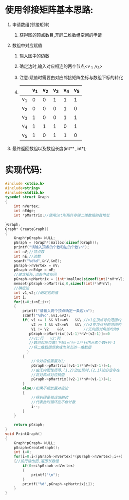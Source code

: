 # 使用邻接矩阵基本思路:

1. 申请数组(邻接矩阵)

   1. 获得图的顶点数目,开辟二维数组空间的申请

2. 数组中对应赋值

   1. 输入图中的边数

   2. 确定边时,输入对应相连的两个节点<v <sub>1</sub> ,v<sub>3</sub>>

   3. 注意:赋值时需要由对应邻接矩阵坐标与数组下标的转化

   4. |               | v<sub>1</sub> | v<sub>2</sub> | v<sub>3</sub> | v<sub>4</sub> | v<sub>5</sub> |
      | ------------- | ------------- | ------------- | ------------- | ------------- | :------------ |
      | v<sub>1</sub> | 0             | 0             | 1             | 1             | 1             |
      | v<sub>2</sub> | 0             | 0             | 0             | 1             | 0             |
      | v<sub>3</sub> | 1             | 0             | 0             | 1             | 1             |
      | v<sub>4</sub> | 1             | 1             | 1             | 0             | 1             |
      | v<sub>5</sub> | 1             | 0             | 1             | 1             | 0             |

3. 最终返回数组以及数组长度(int\** ,int\*);

# 实现代码:

```c
#include <stdio.h>
#include<string>
#include<stdlib.h>
typedef struct Graph
{
	int nVertex;
	int nEdge;
	int *pMartrix;//使用int形指针存储二维数组的首地址
	
}Graph;
Graph* CreateGraph()
{
	Graph*pGraph= NULL;
	pGraph = (Graph*)malloc(sizeof(Graph));
    printf("请输入顶点的个数和边的个数\n");
    int nV;//顶点数
    int nE;//边数
 	scanf("%d%d",&nV,&nE); 
    pGraph->nVertex = nV;
    pGraph->nEdge = nE;
    //建立矩阵,动态申请空间
    pGraph->pMartrix = (int*)malloc(sizeof(int)*nV*nV);
    memset(pGraph->pMartrix,0,sizeof(int)*nV*nV);
    //确定边
    int v1,v2;//确定边的值
    int i;
    for(i=0;i<nE;i++)
    {
        printf("请输入两个顶点确定一条边\n");
        scanf("%d%d",&v1,&v2);
        if(	v1 >= 1 && V1<=nV	&&\	//v1在顶点号的范围内
          	v2 >= 1 && v2<=nV	&&\	//v2在顶点号的范围内
          	V1 != V2	&&\			//无向图对角线均为0
           pGraph->pMartrix[(v1-1)*nV+(v2-1)]==0
           //v1:行	v2:列
           //数组对应位置(下标)=(行-1)*行内元素个数+列-1
           //将二维数组想象成为较长的一维数组
          )
        {
            //令对应位置置为1;
            pGraph->pMartrix[(v1-1)*nV+(v2-1)]=1;
            //由无向图性质得,(1,2)边出现时,(2,1)边必定存在
            //将对称点对应赋值
            pGraph->pMartrix[(v2-1)*nV+(v1-1)]=1;  
        }
        else//如果不能放置对应边
        {
            //得到得是错误值的边
            //代表此时循环应不做计数
            i--;
        }
    }
    
    return pGraph;
}
void PrintGraph()
{
    Graph*pGraph= NULL;
    pGraph=CreateGraph();
    int i=0;
    for(i=0;i<(pGraph->nVertex)*(pGraph->nVertex);i++)
    {//按行输出图,遍历长数组
        if(0==i%pGraoh->nVertex)
        {
            printf("\n");
        }
        printf("%d",pGraph->pMartrix[i]);
    }
}

```

